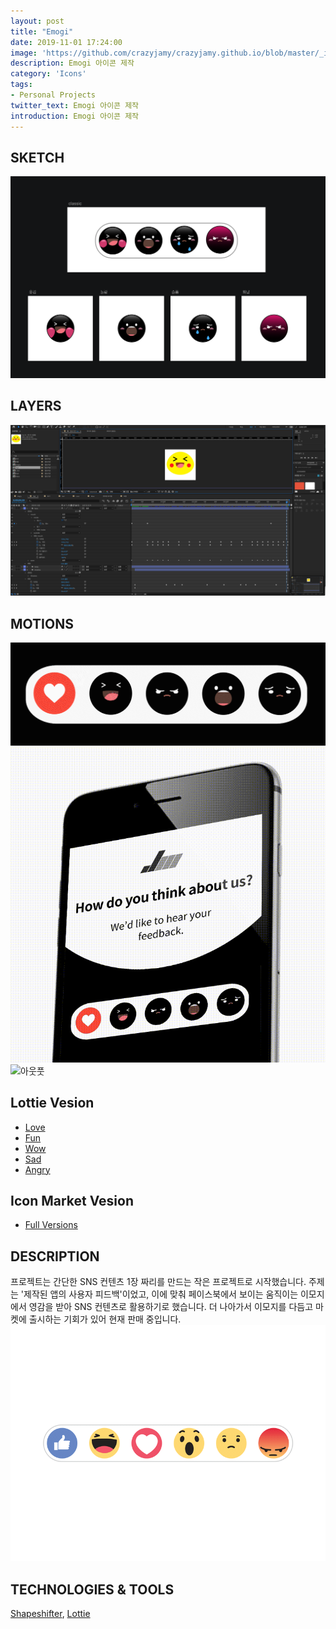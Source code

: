 ```yaml
---
layout: post
title: "Emogi"
date: 2019-11-01 17:24:00
image: 'https://github.com/crazyjamy/crazyjamy.github.io/blob/master/_images/_thumbnail/emogis.gif?raw=true'
description: Emogi 아이콘 제작
category: 'Icons'
tags:
- Personal Projects
twitter_text: Emogi 아이콘 제작
introduction: Emogi 아이콘 제작
---
```

## SKETCH
![스케치](https://github.com/crazyjamy/crazyjamy.github.io/blob/master/_images/_post/emogis/emogis-sketch.png?raw=true)

## LAYERS
![과정](https://github.com/crazyjamy/crazyjamy.github.io/blob/master/_images/_post/emogis/emogis-afe.png?raw=true)

## MOTIONS
![모션 입힌 후](https://github.com/crazyjamy/crazyjamy.github.io/blob/master/_images/_post/emogis/emogis-fist-draft.gif?raw=true)
![당시 올렸던 컨텐츠](https://github.com/crazyjamy/crazyjamy.github.io/blob/master/_images/_post/emogis/emogis-sns-feature.gif?raw=true)
![아웃풋](https://user-images.githubusercontent.com/29529125/67749362-59b7a700-fa70-11e9-9ca3-556860b40a2d.gif)

## Lottie Vesion
+ [Love](https://lottiefiles.com/10844-love-emogi)
+ [Fun](https://lottiefiles.com/10889-fun-emogi)
+ [Wow](https://lottiefiles.com/10888-wow-emogi)
+ [Sad](https://lottiefiles.com/10843-sad-emogi)
+ [Angry](https://lottiefiles.com/11006-angry-emogi)

## Icon Market Vesion
+ [Full Versions](https://iconscout.com/lottie-animation-pack/emogi)

## DESCRIPTION 
프로젝트는 간단한 SNS 컨텐츠 1장 짜리를 만드는 작은 프로젝트로 시작했습니다. 
주제는 '제작된 앱의 사용자 피드백'이었고, 이에 맞춰 페이스북에서 보이는 움직이는 이모지에서 영감을 받아 SNS 컨텐츠로 활용하기로 했습니다. 
더 나아가서 이모지를 다듬고 마켓에 출시하는 기회가 있어 현재 판매 중입니다.
![Facebook Emogi](https://github.com/crazyjamy/crazyjamy.github.io/blob/master/_images/_post/emogis/facebook_emogis.gif?raw=true)


## TECHNOLOGIES & TOOLS
[Shapeshifter](https://github.com/alexjlockwood/ShapeShifter),
[Lottie](https://lottiefiles.com/)
